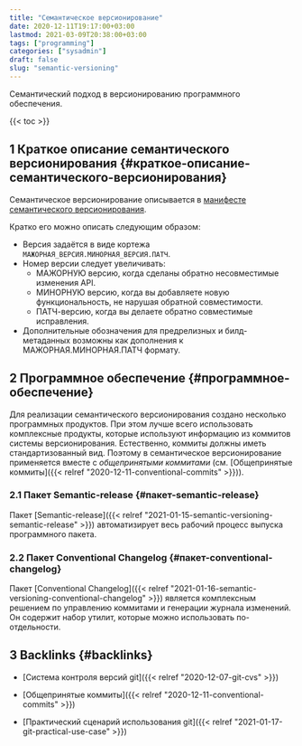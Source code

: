```yaml
---
title: "Семантическое версионирование"
date: 2020-12-11T19:17:00+03:00
lastmod: 2021-03-09T20:38:00+03:00
tags: ["programming"]
categories: ["sysadmin"]
draft: false
slug: "semantic-versioning"
---
```


Семантический подход в версионированию программного обеспечения.

<!--more-->

{{< toc >}}


## <span class="section-num">1</span> Краткое описание семантического версионирования {#краткое-описание-семантического-версионирования}

Семантическое версионирование описывается в [манифесте семантического версионирования](https://semver.org/lang/ru/).

Кратко его можно описать следующим образом:

-   Версия задаётся в виде кортежа `МАЖОРНАЯ_ВЕРСИЯ.МИНОРНАЯ_ВЕРСИЯ.ПАТЧ`.
-   Номер версии следует увеличивать:
    -   МАЖОРНУЮ версию, когда сделаны обратно несовместимые изменения API.
    -   МИНОРНУЮ версию, когда вы добавляете новую функциональность, не нарушая обратной совместимости.
    -   ПАТЧ-версию, когда вы делаете обратно совместимые исправления.
-   Дополнительные обозначения для предрелизных и билд-метаданных
    возможны как дополнения к МАЖОРНАЯ.МИНОРНАЯ.ПАТЧ формату.


## <span class="section-num">2</span> Программное обеспечение {#программное-обеспечение}

Для реализации семантического версионирования создано несколько
программных продуктов. При этом лучше всего использовать комплексные
продукты, которые используют информацию из коммитов системы
версионирования. Естественно, коммиты должны иметь стандартизованный
вид. Поэтому в семантическое версионирование применяется вместе с _общепринятыми коммитами_ (см. [Общепринятые коммиты]({{< relref "2020-12-11-conventional-commits" >}})).


### <span class="section-num">2.1</span> Пакет Semantic-release {#пакет-semantic-release}

Пакет [Semantic-release]({{< relref "2021-01-15-semantic-versioning-semantic-release" >}})
автоматизирует весь рабочий процесс выпуска программного пакета.


### <span class="section-num">2.2</span> Пакет Conventional Changelog {#пакет-conventional-changelog}

Пакет [Conventional Changelog]({{< relref "2021-01-16-semantic-versioning-conventional-changelog" >}}) является комплексным решением по управлению коммитами и генерации журнала изменений.
Он содержит набор утилит, которые можно использовать по-отдельности.


## <span class="section-num">3</span> Backlinks {#backlinks}

-   [Система контроля версий git]({{< relref "2020-12-07-git-cvs" >}})

<!--listend-->

-   [Общепринятые коммиты]({{< relref "2020-12-11-conventional-commits" >}})

<!--listend-->

-   [Практический сценарий использования git]({{< relref "2021-01-17-git-practical-use-case" >}})
